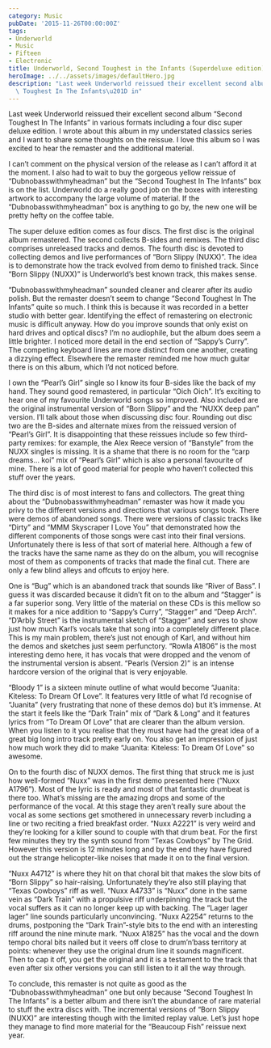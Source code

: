 ```yaml
---
category: Music
pubDate: '2015-11-26T00:00:00Z'
tags:
- Underworld
- Music
- Fifteen
- Electronic
title: Underworld, Second Toughest in the Infants (Superdeluxe edition)
heroImage: ../../assets/images/defaultHero.jpg
description: "Last week Underworld reissued their excellent second album \u201CSecond\
  \ Toughest In The Infants\u201D in"
---
```

Last week Underworld reissued their excellent second album “Second Toughest In The Infants” in various formats including a four disc super deluxe edition. I wrote about this album in my understated classics series and I want to share some thoughts on the reissue. I love this album so I was excited to hear the remaster and the additional material.

I can’t comment on the physical version of the release as I can’t afford it at the moment. I also had to wait to buy the gorgeous yellow reissue of “Dubnobasswithmyheadman” but the “Second Toughest In The Infants” box is on the list. Underworld do a really good job on the boxes with interesting artwork to accompany the large volume of material. If the “Dubnobasswithmyheadman” box is anything to go by, the new one will be pretty hefty on the coffee table.

The super deluxe edition comes as four discs. The first disc is the original album remastered. The second collects B-sides and remixes. The third disc comprises unreleased tracks and demos. The fourth disc is devoted to collecting demos and live performances of “Born Slippy (NUXX)”. The idea is to demonstrate how the track evolved from demo to finished track. Since “Born Slippy (NUXX)” is Underworld’s best known track, this makes sense.

“Dubnobasswithmyheadman” sounded cleaner and clearer after its audio polish. But the remaster doesn’t seem to change “Second Toughest In The Infants” quite so much. I think this is because it was recorded in a better studio with better gear. Identifying the effect of remastering on electronic music is difficult anyway. How do you improve sounds that only exist on hard drives and optical discs? I’m no audiophile, but the album does seem a little brighter. I noticed more detail in the end section of “Sappy’s Curry”. The competing keyboard lines are more distinct from one another, creating a dizzying effect. Elsewhere the remaster reminded me how much guitar there is on this album, which I’d not noticed before.

I own the “Pearl’s Girl” single so I know its four B-sides like the back of my hand. They sound good remastered, in particular “Oich Oich”. It’s exciting to hear one of my favourite Underworld songs so improved. Also included are the original instrumental version of “Born Slippy” and the “NUXX deep pan” version. I’ll talk about those when discussing disc four. Rounding out disc two are the B-sides and alternate mixes from the reissued version of “Pearl’s Girl”. It is disappointing that these reissues include so few third-party remixes: for example, the Alex Reece version of “Banstyle” from the NUXX singles is missing. It is a shame that there is no room for the “carp dreams… koi” mix of “Pearl’s Girl” which is also a personal favourite of mine. There is a lot of good material for people who haven’t collected this stuff over the years.

The third disc is of most interest to fans and collectors. The great thing about the “Dubnobasswithmyheadman” remaster was how it made you privy to the different versions and directions that various songs took. There were demos of abandoned songs. There were versions of classic tracks like “Dirty” and “MMM Skyscraper I Love You” that demonstrated how the different components of those songs were cast into their final versions. Unfortunately there is less of that sort of material here. Although a few of the tracks have the same name as they do on the album, you will recognise most of them as components of tracks that made the final cut. There are only a few blind alleys and offcuts to enjoy here.

One is “Bug” which is an abandoned track that sounds like “River of Bass”. I guess it was discarded because it didn’t fit on to the album and “Stagger” is a far superior song. Very little of the material on these CDs is this mellow so it makes for a nice addition to “Sappy’s Curry”, “Stagger” and “Deep Arch”. “D’Arbly Street” is the instrumental sketch of “Stagger” and serves to show just how much Karl’s vocals take that song into a completely different place. This is my main problem, there’s just not enough of Karl, and without him the demos and sketches just seem perfunctory. “Rowla A1806” is the most interesting demo here, it has vocals that were dropped and the venom of the instrumental version is absent. “Pearls (Version 2)” is an intense hardcore version of the original that is very enjoyable.

“Bloody 1” is a sixteen minute outline of what would become “Juanita: Kiteless: To Dream Of Love”. It features very little of what I’d recognise of “Juanita” (very frustrating that none of these demos do) but it’s immense. At the start it feels like the “Dark Train” mix of “Dark & Long” and it features lyrics from “To Dream Of Love” that are clearer than the album version. When you listen to it you realise that they must have had the great idea of a great big long intro track pretty early on. You also get an impression of just how much work they did to make “Juanita: Kiteless: To Dream Of Love” so awesome.

On to the fourth disc of NUXX demos. The first thing that struck me is just how well-formed “Nuxx” was in the first demo presented here (“Nuxx A1796”). Most of the lyric is ready and most of that fantastic drumbeat is there too. What’s missing are the amazing drops and some of the performance of the vocal. At this stage they aren’t really sure about the vocal as some sections get smothered in unnecessary reverb including a line or two reciting a fried breakfast order. “Nuxx A2221” is very weird and they’re looking for a killer sound to couple with that drum beat. For the first few minutes they try the synth sound from “Texas Cowboys” by The Grid. However this version is 12 minutes long and by the end they have figured out the strange helicopter-like noises that made it on to the final version.

“Nuxx A4712” is where they hit on that choral bit that makes the slow bits of “Born Slippy” so hair-raising. Unfortunately they’re also still playing that “Texas Cowboys” riff as well. “Nuxx A4733” is “Nuxx” done in the same vein as “Dark Train” with a propulsive riff underpinning the track but the vocal suffers as it can no longer keep up with backing. The “Lager lager lager” line sounds particularly unconvincing. “Nuxx A2254” returns to the drums, postponing the “Dark Train”-style bits to the end with an interesting riff around the nine minute mark. “Nuxx A1825” has the vocal and the down tempo choral bits nailed but it veers off close to drum’n’bass territory at points: whenever they use the original drum line it sounds magnificent. Then to cap it off, you get the original and it is a testament to the track that even after six other versions you can still listen to it all the way through.

To conclude, this remaster is not quite as good as the “Dubnobasswithmyheadman” one but only because “Second Toughest In The Infants” is a better album and there isn’t the abundance of rare material to stuff the extra discs with. The incremental versions of “Born Slippy (NUXX)” are interesting though with the limited replay value. Let’s just hope they manage to find more material for the “Beaucoup Fish” reissue next year.